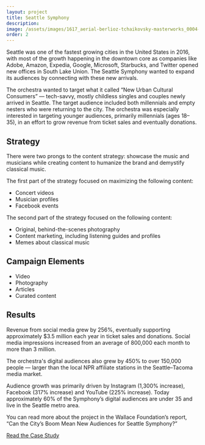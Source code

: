 ```yaml
---
layout: project
title: Seattle Symphony
description:
image: /assets/images/1617_aerial-berlioz-tchaikovsky-masterworks_0004-lores.jpg
order: 2
---
```


Seattle was one of the fastest growing cities in the United States in 2016, with most of the growth happening in the downtown core as companies like Adobe, Amazon, Expedia, Google, Microsoft, Starbucks, and Twitter opened new offices in South Lake Union. The Seattle Symphony wanted to expand its audiences by connecting with these new arrivals.

The orchestra wanted to target what it called “New Urban Cultural Consumers” — tech-savvy, mostly childless singles and couples newly arrived in Seattle. The target audience included both millennials and empty nesters who were returning to the city. The orchestra was especially interested in targeting younger audiences, primarily millennials (ages 18–35), in an effort to grow revenue from ticket sales and eventually donations.

## Strategy

There were two prongs to the content strategy: showcase the music and musicians while creating content to humanize the brand and demystify classical music.

The first part of the strategy focused on maximizing the following content:

* Concert videos
* Musician profiles
* Facebook events

The second part of the strategy focused on the following content:

* Original, behind-the-scenes photography
* Content marketing, including listening guides and profiles
* Memes about classical music

## Campaign Elements

* Video
* Photography
* Articles
* Curated content

## Results

Revenue from social media grew by 256%, eventually supporting approximately $3.5 million each year in ticket sales and donations. Social media impressions increased from an average of 800,000 each month to more than 3 million.

The orchestra's digital audiences also grew by 450% to over 150,000 people — larger than the local NPR affiliate stations in the Seattle–Tacoma media market.

Audience growth was primarily driven by Instagram (1,300% increase), Facebook (317% increase) and YouTube (225% increase). Today approximately 60% of the Symphony’s digital audiences are under 35 and live in the Seattle metro area.

You can read more about the project in the Wallace Foundation’s report, “Can the City’s Boom Mean New Audiences for Seattle Symphony?”

<a class="button is-rounded is-primary" href="https://www.wallacefoundation.org/knowledge-center/pages/can-the-citys-boom-mean-new-audiences-for-seattle-symphony.aspx">Read the Case Study</a>
